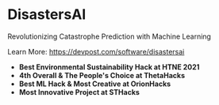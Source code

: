 # DisastersAI

Revolutionizing Catastrophe Prediction with Machine Learning

Learn More: https://devpost.com/software/disastersai

<b>
  <ul>
  <li>Best Environmental Sustainability Hack at HTNE 2021</li>

  <li>4th Overall & The People's Choice at ThetaHacks</li>

  <li>Best ML Hack & Most Creative at OrionHacks</li>

  <li>Most Innovative Project at STHacks</li>
  </ul>
</b>
